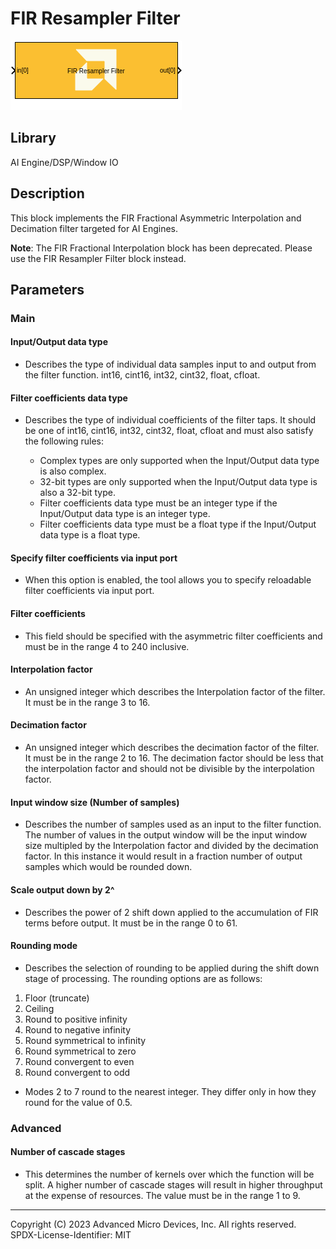 # FIR Resampler Filter

  
![](./Images/block.png)  

## Library

AI Engine/DSP/Window IO

## Description

This block implements the FIR Fractional Asymmetric Interpolation and
Decimation filter targeted for AI Engines.

**Note**: The FIR Fractional Interpolation block has been deprecated. Please
use the FIR Resampler Filter block instead.

## Parameters

### Main  
#### Input/Output data type  
* Describes the type of individual data samples input to and output from
the filter function. int16, cint16, int32, cint32, float, cfloat.

#### Filter coefficients data type  
* Describes the type of individual coefficients of the filter taps. It
should be one of int16, cint16, int32, cint32, float, cfloat and must
also satisfy the following rules:

  - Complex types are only supported when the Input/Output data type is
  also complex.
  - 32-bit types are only supported when the Input/Output data type is
  also a 32-bit type.
  - Filter coefficients data type must be an integer type if the
  Input/Output data type is an integer type.
  - Filter coefficients data type must be a float type if the Input/Output
  data type is a float type.

#### Specify filter coefficients via input port  
* When this option is enabled, the tool allows you to specify reloadable
filter coefficients via input port.

#### Filter coefficients  
* This field should be specified with the asymmetric filter coefficients
and must be in the range 4 to 240 inclusive.

#### Interpolation factor  
* An unsigned integer which describes the Interpolation factor of the
filter. It must be in the range 3 to 16.

#### Decimation factor  
* An unsigned integer which describes the decimation factor of the filter.
It must be in the range 2 to 16. The decimation factor should be less
that the interpolation factor and should not be divisible by the
interpolation factor.

#### Input window size (Number of samples)  
* Describes the number of samples used as an input to the filter function.
The number of values in the output window will be the input window size
multipled by the Interpolation factor and divided by the decimation
factor. In this instance it would result in a fraction number of output
samples which would be rounded down.

#### Scale output down by 2^  
* Describes the power of 2 shift down applied to the accumulation of FIR
terms before output. It must be in the range 0 to 61.

#### Rounding mode  
* Describes the selection of rounding to be applied during the shift down
stage of processing. The rounding options are as follows:

1.  Floor (truncate)
2.  Ceiling
3.  Round to positive infinity
4.  Round to negative infinity
5.  Round symmetrical to infinity
6.  Round symmetrical to zero
7.  Round convergent to even
8.  Round convergent to odd

* Modes 2 to 7 round to the nearest integer. They differ only in how they
round for the value of 0.5.

### Advanced  
#### Number of cascade stages  
* This determines the number of kernels over which the function will be
split. A higher number of cascade stages will result in higher
throughput at the expense of resources. The value must be in the range 1
to 9.

--------------
Copyright (C) 2023 Advanced Micro Devices, Inc. All rights reserved.
SPDX-License-Identifier: MIT

